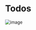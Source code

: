 # Todos

![image](https://github.com/1Alex4949031/Todos/assets/91533963/e2f3c2c4-12b4-479b-9e58-b9d2ee27897d)
